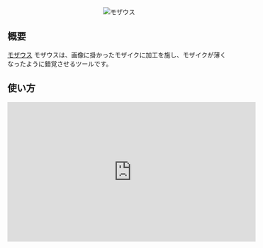 <div align="center">
<img src="https://user-images.githubusercontent.com/48976713/67153943-c07ce800-f32d-11e9-8fdf-7d05609204da.jpg" alt="モザウス" title="モザウス">
</div>

## 概要
[モザウス](https://mozausu.blue/)
モザウスは、画像に掛かったモザイクに加工を施し、モザイクが薄くなったように錯覚させるツールです。

## 使い方
<iframe width="560" height="315" src="https://www.youtube.com/embed/wMVCsQZpD2w" frameborder="0" allow="accelerometer; autoplay; encrypted-media; gyroscope; picture-in-picture" allowfullscreen></iframe>  